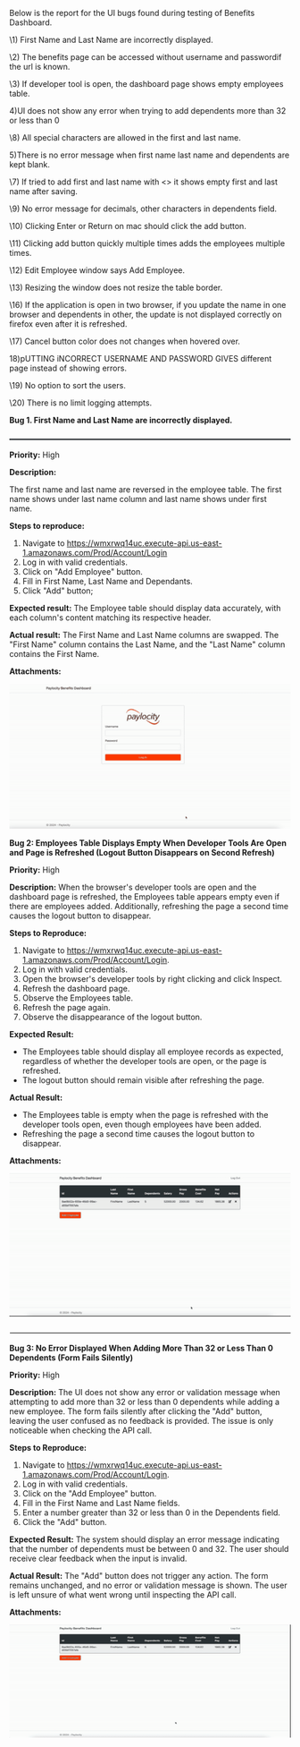 ﻿Below is the report for the UI bugs found during testing of Benefits Dashboard.

\1) First Name and Last Name are incorrectly displayed\.

\2) The benefits page can be accessed without username and passwordif the url is known\.

\3) If developer tool is open, the dashboard page shows empty employees table\.

4)UI does not show any error when trying to add dependents more than 32 or less than 0

\8) All special characters are allowed in the first and last name\.

5)There is no error message when first name last name and dependents are kept blank.

\7) If tried to add first and last name with <> it shows empty first and last name after saving\.

\9) No error message for decimals, other characters in dependents field\.

\10) Clicking Enter or Return on mac should click the add button\.

\11) Clicking add button quickly multiple times adds the employees multiple times\.

\12) Edit Employee window says Add Employee\.

\13) Resizing the window does not resize the table border\.

\16) If the application is open in two browser, if you update the name in one browser and dependents in other, the update is not displayed correctly on firefox even after it is refreshed\.

\17) Cancel button color does not changes when hovered over\.

18)pUTTING iNCORRECT USERNAME AND PASSWORD GIVES different page instead of showing errors.

\19) No option to sort the users\.

\20) There is no limit logging attempts\.

**Bug 1. First Name and Last Name are incorrectly displayed.**

![](Aspose.Words.f26ec3fa-7851-4e91-ac6a-97d07b26f1c8.001.png)

**Priority:** High

**Description:**

The first name and last name are reversed in the employee table. The first name shows under last name column and last name shows under first name.

**Steps to reproduce:**

1. Navigate to <https://wmxrwq14uc.execute-api.us-east-1.amazonaws.com/Prod/Account/Login>  
1. Log in with valid credentials.
1. Click on "Add Employee" button.
1. Fill in First Name, Last Name and Dependants.
1. Click "Add" button;

**Expected result:** The Employee table should display data accurately, with each column's content matching its respective header. 

**Actual result:** The First Name and Last Name columns are swapped. The "First Name" column contains the Last Name, and the "Last Name" column contains the First Name.

**Attachments:**

![](Aspose.Words.f26ec3fa-7851-4e91-ac6a-97d07b26f1c8.002.gif)

**Bug 2: Employees Table Displays Empty When Developer Tools Are Open and Page is Refreshed (Logout Button Disappears on Second Refresh)**

**Priority:** High

**Description:**
When the browser's developer tools are open and the dashboard page is refreshed, the Employees table appears empty even if there are employees added. Additionally, refreshing the page a second time causes the logout button to disappear.

**Steps to Reproduce:**

1. Navigate to <https://wmxrwq14uc.execute-api.us-east-1.amazonaws.com/Prod/Account/Login>.
1. Log in with valid credentials.
1. Open the browser's developer tools by right clicking and click Inspect.
1. Refresh the dashboard page.
1. Observe the Employees table.
1. Refresh the page again.
1. Observe the disappearance of the logout button.

**Expected Result:**

- The Employees table should display all employee records as expected, regardless of whether the developer tools are open, or the page is refreshed.
- The logout button should remain visible after refreshing the page.

**Actual Result:**

- The Employees table is empty when the page is refreshed with the developer tools open, even though employees have been added.
- Refreshing the page a second time causes the logout button to disappear.

**Attachments:**

![](Aspose.Words.f26ec3fa-7851-4e91-ac6a-97d07b26f1c8.003.gif)

![](Aspose.Words.f26ec3fa-7851-4e91-ac6a-97d07b26f1c8.004.png)

**Bug 3: No Error Displayed When Adding More Than 32 or Less Than 0 Dependents (Form Fails Silently)**

**Priority:** High

**Description:**
The UI does not show any error or validation message when attempting to add more than 32 or less than 0 dependents while adding a new employee. The form fails silently after clicking the "Add" button, leaving the user confused as no feedback is provided. The issue is only noticeable when checking the API call.

**Steps to Reproduce:**

1. Navigate to <https://wmxrwq14uc.execute-api.us-east-1.amazonaws.com/Prod/Account/Login>.
1. Log in with valid credentials.
1. Click on the "Add Employee" button.
1. Fill in the First Name and Last Name fields.
1. Enter a number greater than 32 or less than 0 in the Dependents field.
1. Click the "Add" button.

**Expected Result:**
The system should display an error message indicating that the number of dependents must be between 0 and 32. The user should receive clear feedback when the input is invalid.

**Actual Result:**
The "Add" button does not trigger any action. The form remains unchanged, and no error or validation message is shown. The user is left unsure of what went wrong until inspecting the API call.

**Attachments:**

![](Aspose.Words.f26ec3fa-7851-4e91-ac6a-97d07b26f1c8.005.gif)


